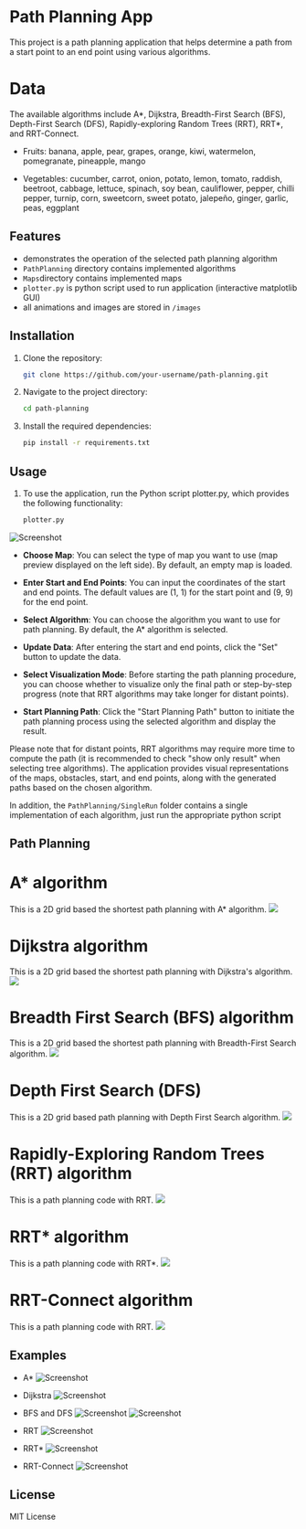 # Path Planning App

This project is a path planning application that helps determine a path from a start point to an end point using various algorithms.  

# Data

The available algorithms include A*, Dijkstra, Breadth-First Search (BFS), Depth-First Search (DFS), Rapidly-exploring Random Trees (RRT), RRT*, and RRT-Connect.

- Fruits:
  banana, apple, pear, grapes, orange, kiwi, watermelon, pomegranate, pineapple, mango

- Vegetables:
  cucumber, carrot, onion, potato, lemon, tomato, raddish, beetroot, cabbage, lettuce, spinach, soy bean, cauliflower, pepper, chilli pepper, turnip, corn, sweetcorn, sweet potato, jalepeño, ginger, garlic, peas, eggplant



## Features

- demonstrates the operation of the selected path planning algorithm
- `PathPlanning` directory contains implemented algorithms
- `Maps`directory contains implemented maps
- `plotter.py` is python script used to run application (interactive matplotlib GUI)
- all animations and images are stored in `/images`

## Installation

1. Clone the repository:

    ```bash
    git clone https://github.com/your-username/path-planning.git

2. Navigate to the project directory:

    ```bash
    cd path-planning

3. Install the required dependencies:

    ```bash
    pip install -r requirements.txt

## Usage

1. To use the application, run the Python script plotter.py, which provides the following functionality:

    ```bash
    plotter.py
![Screenshot](images/plotter.png)
- **Choose Map**: You can select the type of map you want to use (map preview displayed on the left side). By default, an empty map is loaded.

- **Enter Start and End Points**: You can input the coordinates of the start and end points. The default values are (1, 1) for the start point and (9, 9) for the end point.

- **Select Algorithm**: You can choose the algorithm you want to use for path planning. By default, the A* algorithm is selected.

- **Update Data**: After entering the start and end points, click the "Set" button to update the data.

- **Select Visualization Mode**: Before starting the path planning procedure, you can choose whether to visualize only the final path or step-by-step progress (note that RRT algorithms may take longer for distant points).

- **Start Planning Path**: Click the "Start Planning Path" button to initiate the path planning process using the selected algorithm and display the result. 

Please note that for distant points, RRT algorithms may require more time to compute the path (it is recommended to check "show only result" when selecting tree algorithms). The application provides visual representations of the maps, obstacles, start, and end points, along with the generated paths based on the chosen algorithm.

In addition, the `PathPlanning/SingleRun` folder contains a single implementation of each algorithm, just run the appropriate python script

## Path Planning
# A* algorithm
This is a 2D grid based the shortest path planning with A* algorithm.
![](images/astar.gif)

# Dijkstra algorithm
This is a 2D grid based the shortest path planning with Dijkstra's algorithm.
![](images/dijkstra.gif)

# Breadth First Search (BFS) algorithm
This is a 2D grid based the shortest path planning with Breadth-First Search algorithm.
![](images/bfs.gif)

# Depth First Search (DFS)
This is a 2D grid based path planning with Depth First Search algorithm.
![](images/dfs.gif)

# Rapidly-Exploring Random Trees (RRT) algorithm
This is a path planning code with RRT.
![](images/rrt.gif)

# RRT* algorithm
This is a path planning code with RRT*.
![](images/rrt_star.gif)

# RRT-Connect algorithm
This is a path planning code with RRT.
![](images/rrt_connect.gif)

## Examples
- A*
![Screenshot](images/astar_maze1.png)

- Dijkstra
![Screenshot](images/dijkstra_maze1)

- BFS and DFS
![Screenshot](images/bfs_maze1.png)
![Screenshot](images/dfs_maze1.png)
- RRT
![Screenshot](images/rrt_maze1.png)

- RRT*
![Screenshot](images/rrt_star_maze1.png)

- RRT-Connect
![Screenshot](images/rrt_connect_maze1.png)

## License
MIT License